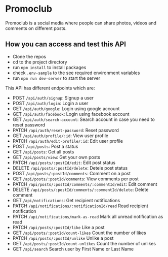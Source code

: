 # Promoclub

Promoclub is a social media where people can share photos, videos and comments on different posts. 

## How you can access and test this API
- Clone the repos
- cd to the project directory
- run `npm install` to install packages
- check `.env-sample` to the see required environment variables
- run `npm run dev-server` to start the server

This API has different endpoints which are:

- POST `/api/auth/signup`: Signup a user
- POST `/api/auth/login`: Login a user
- GET `/api/auth/google`: Login using google account
- GET `/api/auth/facebook`: Login using facebook account
- GET `/api/auth/search-account`: Search account in case you need to reset password
- PATCH `/api/auth/reset-password`: Reset password
- GET `/api/auth/profile/:id`: View user profile
- PATCH `/api/auth/edit-profile/:id`: Edit user profile
- POST `/api/posts`: Post a status
- GET `/api/posts`: Get all posts
- GET `/api/posts/view`: Get your own posts
- PATCH `/api/posts/:postId/edit`: Edit post status
- DELETE `/api/posts/:postId/delete`: Detele post status
- POST `/api/posts/:postId/comments`: Comment on a post
- GET `/api/posts/:postId/comments`: View comments per post
- PATCH `/api/posts/:postId/comments/:commentId/edit`: Edit comment
- DELETE `/api/posts/:postId/comments/:commentId/delete`: Delete comment
- GET `/api/notifications`: Get recipient notifications
- PATCH `/api/notifications/:notificationId/read` Read recipient notification
- PATCH `/api/notifications/mark-as-read` Mark all unread notification as read
- PATCH `/api/posts/:postId/like` Like a post
- GET `/api/posts/:postId/count-likes` Count the number of likes
- PATCH `/api/posts/:postId/unlike` Unlike a post
- GET `/api/posts/:postId/count-unlikes` Count the number of unlikes
- GET `/api/search` Search user by First Name or Last Name  